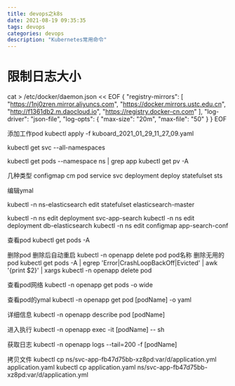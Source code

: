 ```yaml
---
title: devops之k8s
date: 2021-08-19 09:35:35
tags: devops
categories: devops
description: "Kubernetes常用命令"
---
```


# 限制日志大小
cat > /etc/docker/daemon.json << EOF
{
    "registry-mirrors": [
        "https://1nj0zren.mirror.aliyuncs.com",
        "https://docker.mirrors.ustc.edu.cn",
        "http://f1361db2.m.daocloud.io",
        "https://registry.docker-cn.com"
    ],
        "log-driver": "json-file",
        "log-opts": {
                "max-size": "20m",
                "max-file": "50"
        }
}
EOF

添加工作pod
kubectl apply -f kuboard_2021_01_29_11_27_09.yaml

kubectl get svc --all-namespaces

kubectl get pods --namespace ns | grep app
kubectl get pv -A


几种类型 configmap cm pod service svc deployment  deploy statefulset sts

编辑ymal

kubectl -n ns-elasticsearch  edit statefulset elasticsearch-master

kubectl -n ns  edit deployment svc-app-search
kubectl -n ns  edit deployment db-elasticsearch
kubectl -n ns  edit configmap app-search-conf

查看pod
kubectl get pods -A 

删除pod 删除后自动重启
kubectl -n openapp delete pod  pod名称
删除无用的pod
kubectl get pods -A  | egrep 'Error|CrashLoopBackOff|Evicted' | awk '{print $2}' | xargs kubectl  -n openapp delete pod   

查看pod网络
kubectl -n openapp get pods -o wide 

查看pod的ymal
kubectl -n openapp get pod [podName]  -o yaml  

详细信息
kubectl -n openapp describe pod [podName]

进入执行
kubectl -n openapp  exec -it [podName] -- sh

获取日志
kubectl -n openapp  logs --tail=200  -f [podName]


拷贝文件
kubectl cp ns/svc-app-fb47d75bb-xz8pd:var/d/application.yml application.yaml
kubectl cp application.yaml ns/svc-app-fb47d75bb-xz8pd:var/d/application.yml
